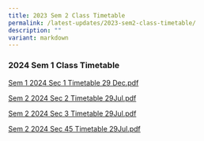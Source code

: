 ```yaml
---
title: 2023 Sem 2 Class Timetable
permalink: /latest-updates/2023-sem2-class-timetable/
description: ""
variant: markdown
---
```

### 2024  Sem 1 Class Timetable 



[Sem 1 2024 Sec 1 Timetable 29 Dec.pdf](/files/Latest%20Updates/2024S1S1.pdf)

[Sem 2 2024 Sec 2 Timetable 29Jul.pdf](/files/Latest%20Updates/2024S1S2.pdf)

[Sem 2 2024 Sec 3 Timetable 29Jul.pdf](/files/Latest%20Updates/2024S1S3.pdf)

[Sem 2 2024 Sec 45 Timetable 29Jul.pdf](files/Latest%20Updates/2024S1S45.pdf)

